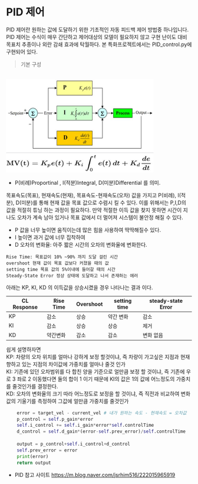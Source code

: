 # PID 제어

PID 제어란 원하는 값에 도달하기 위한 기초적인 자동 피드백 제어 방법중 하나입니다.
PID 제어는 수식이 매우 간단하고 제어대상의 모델이 필요하지 않고 구현 난이도 대비 목표치 추종이나 외란 감쇄 효과에 탁월하다. 본 특화프로젝트에서는 PID_control.py에 구현되어 있다.

> 기본 구성

<br>

<img src="../img/PID.JPG"  width="400" height="200">
<img src="../img/PID_equation.JPG"  width="400" height="50">

- P(비례)Proportinal , I(적분)Integral, D(미분)Differential 를 의미.

목표속도(목표), 현재속도(현재), 목표속도-현재속도(오차) 값을 가지고 P(비례), I(적분), D(미분)를 통해 현재 값을 목표 값으로 수렴시 킬 수 있다. 이를 위해서는 P,I,D의 값을 적절히 튜닝 하는 과정이 필요하다. 만약 적절한 이득 값을 찾지 못하면 시간이 지나도 오차가 계속 남아 있거나 목표 값에서 더 멀어져 시스템이 불안정 해질 수 있다.

- P 값을 너무 높이면 움직이는데 많은 힘을 사용하여 딱딱해질수 있다.
- I 높이면 과거 값에 너무 집착하여 
- D 오차의 변화율: 아주 짧은 시간의 오차의 변화율에 변화한다.
```
Rise Time: 목표값이 10% ~90% 까지 도달 걸린 시간
overshoot 현재 값이 목표 값보다 커졌을 때의 값
setting time 목표 값의 5%이내에 들어갈 때의 시간
Steady-State Error 정상 상태에 도달하고 나서 존재하는 에러
```
아래는  KP, KI, KD 의 이득값을 상승시켰을 경우 나타나는 결과 이다.

|CL Response| Rise Time| Overshoot|setting time|steady-state Error|
|---|---|---|---|---|
|KP|감소|상승|약간 변화|감소|
|KI|감소|상승|상승|제거|
|KD|약간변화|감소|감소|변화 없음|

쉽게 설명하자면 <br>
KP: 차량의 오차 위치를 얼마나 강하게 보정 할것이냐, 즉 차량이 가고싶은 지점과 현재 향하고 있는 지점의 차이값에 가중치를 얼마나 줄것 인가<br>
KI: 기존에 있던 오차범위를 다 합친 양을 기준으로 얼만큼 보정 할 것이냐, 즉 기존에 우로 3 좌로 2 이동했다면 둘의 합이 1 이기 때문에 KI의 값은 1의 값에 어느정도의 가중치를 줄것인가를 결정한다.<br>
KD: 오차의 변화율의 크기 따라 어느정도로 보정을 할 것이냐, 즉 직전과 비교하여 변화 값의 기울기를 측정하여 그값에 얼만큼 가중치를 줄것인가



```py
    error = target_vel - current_vel # 내가 원하는 속도 - 현재속도 = 오차값
    p_control = self.p_gain*error
    self.i_control += self.i_gain*error*self.controlTime
    d_control = self.d_gain*(error-self.prev_error)/self.controlTime

    output = p_control+self.i_control+d_control
    self.prev_error = error
    print(error)
    return output
```
- PID 참고 사이트
https://m.blog.naver.com/jsrhim516/222015965919
